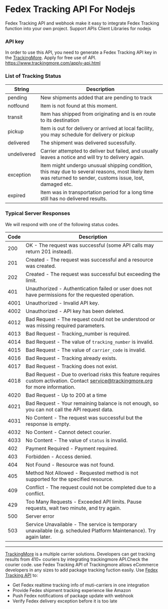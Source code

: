 # Fedex Tracking API For Nodejs
Fedex Tracking API and webhook make it easy to integrate Fedex Tracking function into your own project. Support APIs Client Libraries for nodejs

### API key

In order to use this API, you need to generate a Fedex Tracking  API key in the [TrackingMore](https://www.trackingmore.com).
Apply for free use of API. https://www.trackingmore.com/apply-api.html

### List of Tracking Status

String | Description 
----|------
pending | New shipments added that are pending to track
notfound |	Item is not found at this moment.
transit	| Item has shipped from originating and is en route to its destination
pickup	| Item is out for delivery or arrived at local facility, you may schedule for delivery or pickup
delivered |	The shipment was delivered sucessfully.
undelivered	| Carrier attempted to deliver but failed, and usually leaves a notice and will try to delivery again.
exception | Item might undergo unusual shipping condition, this may due to several reasons, most likely item was returned to sender, customs issue, lost, damaged etc.
expired	| Item was in transportation period for a long time still has no delivered results.

### Typical Server Responses

We will respond with one of the following status codes.

Code | Description
----|------
200	| OK - The request was successful (some API calls may return 201 instead).
201	|Created - The request was successful and a resource was created.
202 |	Created - The request was successful but exceeding the limit.
401	|Unauthorized - Authentication failed or user does not have permissions for the requested operation.
4001|	Unauthorized - Invalid API key.
4002|	Unauthorized - API key has been deleted.
4012	|Bad Request - The request could not be understood or was missing required parameters.
4013|	Bad Request - Tracking_number is required.
4014|	Bad Request - The value of `tracking_number` is invalid.
4015|	Bad Request - The value of `carrier_code` is invalid.
4016|	Bad Request - Tracking already exists.
4017|	Bad Request - Tracking does not exist.
4018|	Bad Request - Due to overload risks this feature requires custom activation. Contact service@trackingmore.org for more information.
4020|	Bad Request - Up to 200 at a time
4021|	Bad Request - Your remaining balance is not enough, so you can not call the API request data.
4031|	No Content - The request was successful but the response is empty.
4032|	No Content - Cannot detect courier.
4033	|No Content - The value of `status` is invalid.
402	|Payment Required - Payment required.
403	|Forbidden - Access denied.
404|	Not Found - Resource was not found.
405	|Method Not Allowed - Requested method is not supported for the specified resource.
409	|Conflict - The request could not be completed due to a conflict.
429|	Too Many Requests - Exceeded API limits. Pause requests, wait two minute, and try again.
500	|Server error
503	|Service Unavailable - The service is temporary unavailable (e.g. scheduled Platform Maintenance). Try again later.

------------------------------------------------------------------------------------------------------------------
[TrackingMore](https://www.trackingmore.com) is a multiple carrier solutions. Developers can get tracking results from 410+ couriers by integrating trackingmore API.Check the courier code. use Fedex Tracking API of Trackingmore  allows eCommerce developers in any sizes to add package tracking fuction easily. Use [Fedex Tracking API](https://www.trackingmore.com/fedex-tracking.html)  to:

   *   Get Fedex realtime tracking info of muti-carriers in one integration
   *   Provide Fedex shipment tracking experience like Amazon
   *   Push Fedex notifications of package update with webhook
   *   Verify Fedex delivery exception before it is too late

